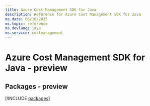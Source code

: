 ```yaml
---
title: Azure Cost Management SDK for Java
description: Reference for Azure Cost Management SDK for Java
ms.date: 06/16/2025
ms.topic: reference
ms.devlang: java
ms.service: costmanagement
---
```

# Azure Cost Management SDK for Java - preview
## Packages - preview
[!INCLUDE [packages](cost-management-index.md)]